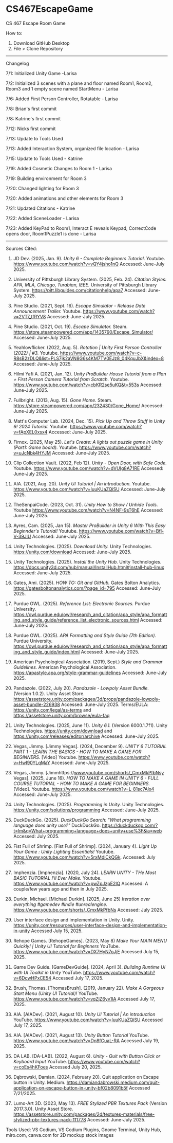 # CS467EscapeGame
CS 467 Escape Room Game

How to:
1. Download GitHub Desktop
2. File > Clone Repository

--------------------------------------------------
Changelog

7/1: Initialized Unity Game -Larisa

7/2: Initialized 3 scenes with a plane and floor named Room1, Room2, Room3 and 1 empty scene named StartMenu - Larisa

7/6: Added First Person Controller, Rotatable - Larisa

7/8: Brian's first commit

7/8: Katrine's first commit 

7/12: Nicks first commit

7/13: Update to Tools Used

7/13: Added Interaction System, organized file location - Larisa

7/15: Update to Tools Used - Katrine

7/19: Added Cosmetic Changes to Room 1 - Larisa

7/19: Building environment for Room 3

7/20: Changed lighting for Room 3

7/20: Added animations and other elements for Room 3

7/21: Updated Citations - Katrine

7/22: Added SceneLoader - Larisa

7/23: Added KeyPad to Room1, Interact E reveals Keypad, CorrectCode opens door, Room1Puzzle1 is done - Larisa


--------------------------------------------------
Sources Cited:

1. JD Dev. (2025, Jan. 9). *Unity 6 - Complete Beginners Tutorial*. Youtube.
https://www.youtube.com/watch?v=vQY4jsho1nQ Accessed: June-July 2025.

2. University of Pittsburgh Library System. (2025, Feb. 24). *Citation Styles: APA, MLA, Chicago, Turabian, IEEE.* University of Pittsburgh Library System.
https://pitt.libguides.com/citationhelp/apa7 Accessed: June-July 2025.

3. Pine Studio. (2021, Sept. 16). *Escape Simulator - Release Date Announcement Trailer.* Youtube.
https://www.youtube.com/watch?v=2VT7_tfRYV8 Accessed: June-July 2025.

4. Pine Studio. (2021, Oct. 19). *Escape Simulator.* Steam.
https://store.steampowered.com/app/1435790/Escape_Simulator/ Accessed: June-July 2025.

5. Yeahlowflicker. (2022, Aug. 5). *Rotation | Unity First Person Controller (2022) | #3.* Youtube.
https://www.youtube.com/watch?v=c-R8sB2zDLQ&list=PLS7jk2aVN8G6s4KM7TV0EJz8_04KquJbX&index=8 Accessed: June-July 2025.

6. Hilmi Yafi A. (2021, Jan. 12). *Unity ProBuilder House Tutorial from a Plan + First Person Camera Tutorial from Scratch.* Youtube.
https://www.youtube.com/watch?v=cbKR2se5uKQ&t=553s Accessed: June-July 2025. 

7. Fullbright. (2013, Aug. 15). *Gone Home.* Steam.
https://store.steampowered.com/app/232430/Gone_Home/ Accessed: June-July 2025.

8. Matt's Computer Lab. (2024, Dec. 15). *Pick Up and Throw Stuff in Unity 6! 2024 Tutorial.* Youtube.
https://www.youtube.com/watch?v=fApXEL0xsx4 Accessed: June-July 2025.

9. Firnox. (2025, May 25). *Let's Create: A lights out puzzle game in Unity (Part1: Game board).* Youtube.
https://www.youtube.com/watch?v=uJcNbk4HYJM Accessed: June-July 2025.

10. Clip Collection Vault. (2022, Feb 12). *Unity - Open Door, with Safe Code.* Youtube.
https://www.youtube.com/watch?v=dVUIg8A71RE Accessed: June-July 2025.

11. AIA. (2021, Aug. 20). *Unity UI Tutorial | An introduction.* Youtube.
https://www.youtube.com/watch?v=IuuKUaZQiSU Accessed: June-July 2025.

12. TheSenpaiCode. (2023, Oct. 31). *Unity How to Show / Unhide Tools.* Youtube
https://www.youtube.com/watch?v=N4NF-9sT6hE Accessed: June-July 2025.

13. Ayres, Cam. (2025, Jan 15). *Master ProBuilder in Unity 6 With This Easy Beginnder's Tutorial!* Youtube.
https://www.youtube.com/watch?v=Bfl-V-39JlU Accessed: June-July 2025.

14. Unity Technologies. (2025). *Download Unity.* Unity Technologies.
https://unity.com/download Accessed: June-July 2025.

15. Unity Technologies. (2025). *Install the Unity Hub.* Unity Technologies.
https://docs.unity3d.com/hub/manual/InstallHub.html#install-hub-linux Accessed: June-July 2025.

16. Gates, Ami. (2025). *HOW TO: Git and GitHub.* Gates Bolton Analytics.
https://gatesboltonanalytics.com/?page_id=795 Accessed: June-July 2025.

17. Purdue OWL. (2025). *Reference List: Electronic Sources.* Purdue University.
https://owl.purdue.edu/owl/research_and_citation/apa_style/apa_formatting_and_style_guide/reference_list_electronic_sources.html Accessed: June-July 2025.

18. Purdue OWL. (2025). *APA Formatting and Style Guide (7th Edition).* Purdue University.
https://owl.purdue.edu/owl/research_and_citation/apa_style/apa_formatting_and_style_guide/index.html Accessed: June-July 2025.

19. American Psychological Association. (2019, Sept.) *Style and Grammar Guidelines.* American Psychological Association.
https://apastyle.apa.org/style-grammar-guidelines Accessed: June-July 2025.

20. Pandazole. (2022, July 20). *Pandazole - Lowpoly Asset Bundle.* (Version 1.0.2). Unity Asset Store.
https://assetstore.unity.com/packages/3d/props/pandazole-lowpoly-asset-bundle-226938 Accessed: June-July 2025.
Terms/EULA: https://unity.com/legal/as-terms and https://assetstore.unity.com/browse/eula-faq

21. Unity Technologies. (2025, June 11). *Unity 6.1.* (Version 6000.1.7f1). Unity Technologies.
https://unity.com/download and https://unity.com/releases/editor/archive Accessed: June-July 2025.

22. Vegas, Jimmy. [Jimmy Vegas]. (2024, December 9). *UNITY 6 TUTORIAL PART 1 - LEARN THE BASICS - HOW TO MAKE A GAME FOR BEGINNERS.* [Video] Youtube. 
https://www.youtube.com/watch?v=HwI90YLqMaY Accessed: June-July 2025.

23. Vegas, Jimmy. [Jimmhttps://www.youtube.com/shorts/_CmxMkPfbNsy Vegas]. (2025, June 16). *HOW TO MAKE A GAME IN UNITY 6 - FULL COURSE TUTORIAL - HOW TO MAKE A GAME FOR BEGINNERS.* [Video]. Youtube.
https://www.youtube.com/watch?v=L-81sc7Alx4 Accessed: June-July 2025.

24. Unity Technologies. (2025). *Programming in Unity.* Unity Technologies. 
https://unity.com/solutions/programming Accessed: June-July 2025.

25. DuckDuckGo. (2025). *DuckDuckGo Search: "What programming language does unity use?"* DuckDuckGo.
https://duckduckgo.com/?t=lm&q=What+programming+language+does+unity+use%3F&ia=web Accessed: July 2025.

26. Fist Full of Shrimp. [Fist Full of Shrimp]. (2024, January 4). *Light Up Your Game : Unity Lighting Essentials!* Youtube.
https://www.youtube.com/watch?v=5rxMdiCkQGk. Accessed: July 2025. 

27. Imphenzia. [Imphenzia]. (2020, July 24). *LEARN UNITY - THe Most BASIC TUTORIAL I'll Ever Make.* Youtube. https://www.youtube.com/watch?v=pwZpJzpE2lQ Accessed: A couple/few years ago and then in July 2025. 

28. Durkin, Michael. [Michael.Durkin]. (2025, June 25) *Iteration over everything #gamedev #indie #unrealengine.* https://www.youtube.com/shorts/_CmxMkPfbNs Accessed: July 2025.

29. User interface design and implementation in Unity. Unity. https://unity.com/resources/user-interface-design-and-implementation-in-unity Accessed July 15, 2025.
  
30. Rehope Games. [RehopeGames]. (2023, May 8) *Make Your MAIN MENU Quickly! | Unity UI Tutorial for Beginners* YouTube. https://www.youtube.com/watch?v=DX7HyN7oJjE Accessed July 15, 2025.

31. Game Dev Guide. [GameDevGuide]. (2024, April 3). *Building Runtime UI with UI Toolkit in Unity* YouTube. https://www.youtube.com/watch?v=6DcwHPxCE54 Accessed July 17, 2025.

32. Brush, Thomas. [ThomasBrush]. (2019, January 22). *Make A Gorgeous Start Menu (Unity UI Tutorial)!* YouTube. https://www.youtube.com/watch?v=vqZjZ6yv1lA Accessed July 17, 2025.

33. AIA. [AIADev]. (2021, August 10). *Unity UI Tutorial | An introduction* YouTube. https://www.youtube.com/watch?v=IuuKUaZQiSU Accessed July 17, 2025.

34. AIA. [AIADev]. (2021, August 13). *Unity Button Tutorial* YouTube. https://www.youtube.com/watch?v=Dn8fCuaL-RA Accessed July 19, 2025.

35. DA LAB. [DA-LAB]. (2022, August 6). *Unity - Quit with Button Click or Keyboard Input* YouTube. https://www.youtube.com/watch?v=coEs4hKFoes Accessed July 20, 2025.
    
36. Dąbrowski, Damian. (2024, February 20). Quit application on Escape button in Unity. Medium. https://damiandabrowski.medium.com/quit-application-on-escape-button-in-unity-bf02b8091b5f Accessed 7/21/2025.

37. Lumo-Art 3D. (2023, May 13). *FREE Stylized PBR Textures Pack* (Version 2017.3.0). Unity Asset Store.
https://assetstore.unity.com/packages/2d/textures-materials/free-stylized-pbr-textures-pack-111778 Accessed: June-July 2025.



Tools Used: 
VS Codium, VS Codium Plugins, Gnome Terminal, Unity Hub, miro.com, canva.com for 2D mockup stock images
